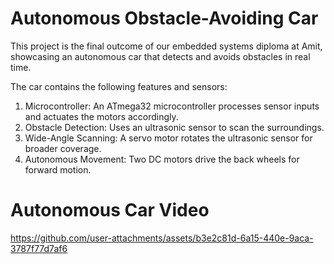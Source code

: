 # Autonomous Obstacle-Avoiding Car

This project is the final outcome of our embedded systems diploma at Amit, showcasing an autonomous car that detects and avoids obstacles in real time.

The car contains the following features and sensors:

1. Microcontroller: An ATmega32 microcontroller processes sensor inputs and actuates the motors accordingly.
2. Obstacle Detection: Uses an ultrasonic sensor to scan the surroundings.
3. Wide-Angle Scanning: A servo motor rotates the ultrasonic sensor for broader coverage.
4. Autonomous Movement: Two DC motors drive the back wheels for forward motion.

# Autonomous Car Video

https://github.com/user-attachments/assets/b3e2c81d-6a15-440e-9aca-3787f77d7af6
